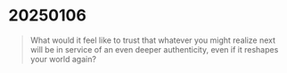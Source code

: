# 20250106

> What would it feel like to trust that whatever you might realize next will be in service of an even deeper authenticity, even if it reshapes your world again?
